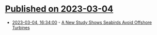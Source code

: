 # [Published on 2023-03-04](index.md)

* [2023-03-04, 16:34:00](https://news.slashdot.org/story/23/03/04/065259/a-new-study-shows-seabirds-avoid-offshore-turbines?utm_source=rss1.0mainlinkanon&utm_medium=feed) - [A New Study Shows Seabirds Avoid Offshore Turbines](https://news.slashdot.org/story/23/03/04/065259/a-new-study-shows-seabirds-avoid-offshore-turbines?utm_source=rss1.0mainlinkanon&utm_medium=feed)
